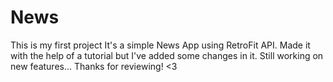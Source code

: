 # News
This is my first project
It's a simple News App using RetroFit API. Made it with the help of a tutorial but I've added some changes in it. 
Still working on new features... Thanks for reviewing! <3
